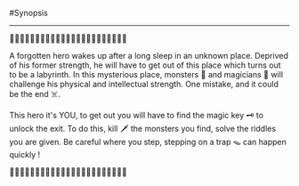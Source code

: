 #Synopsis 

---

🌲🌲🌲🌲🌲🌲🌲🌲🌲🌲🌲🌲🌲🌲🌲🌲🌲🌲🌲🌲🌲🌲🌲

A forgotten hero wakes up after a long sleep in an unknown place.
Deprived of his former strength, he will have to get out of this place which turns out to be a labyrinth.
In this mysterious place, monsters 🧟 and magicians 🧙‍ will challenge his physical and intellectual strength. 
One mistake, and it could be the end ☠️.

This hero it's YOU, to get out you will have to find the magic key 🗝️ to unlock the exit.
To do this, kill 🗡️ the monsters you find, solve the riddles you are given.
Be careful where you step, stepping on a trap 🪤 can happen quickly !

🌲🌲🌲🌲🌲🌲🌲🌲🌲🌲🌲🌲🌲🌲🌲🌲🌲🌲🌲🌲🌲🌲🌲
